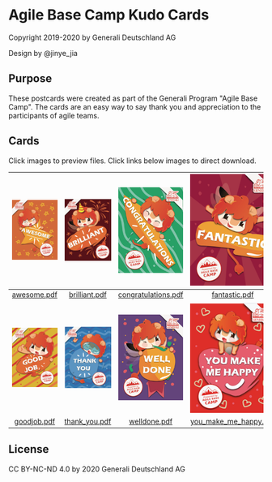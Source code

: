 # Agile Base Camp Kudo Cards

Copyright 2019-2020 by Generali Deutschland AG

Design by @jinye_jia

## Purpose  
These postcards were created as part of the Generali Program "Agile Base Camp". The cards are an easy way to say thank you and appreciation to the participants of agile teams.  

## Cards  

Click images to preview files. Click links below images to direct download.  

| [![awesome](docs/images/awesome-front.png)](docs/awesome.pdf) | [![brilliant](docs/images/brilliant-front.png)](docs/brilliant.pdf) | [![congratulations](docs/images/congratulations-front.png)](docs/congratulations.pdf) | [![fantastic](docs/images/fantastic-front.png)](docs/fantastic.pdf) |
|:-------------------------:|:-------------------------:|:-------------------------:|:-------------------------:|
| [awesome.pdf](https://github.com/rfuehrer/abc_kudo_cards/raw/master/docs/awesome.pdf) | [brilliant.pdf](https://github.com/rfuehrer/abc_kudo_cards/raw/master/docs/brilliant.pdf) | [congratulations.pdf](https://github.com/rfuehrer/abc_kudo_cards/raw/master/docs/congratulations.pdf) | [fantastic.pdf](https://github.com/rfuehrer/abc_kudo_cards/raw/master/docs/fasntastic.pdf) |
| [![goodjob](docs/images/goodjob-front.png)](docs/goodjob.pdf) | [![thank_you](docs/images/thank_you-front.png)](docs/thank_you.pdf) | [![welldone](docs/images/welldone-front.png)](docs/welldone.pdf) | [![you_make_me_happy](docs/images/you_make_me_happy-front.png)](docs/you_make_me_happy.pdf) |
| [goodjob.pdf](https://github.com/rfuehrer/abc_kudo_cards/raw/master/docs/goodjob.pdf) | [thank_you.pdf](https://github.com/rfuehrer/abc_kudo_cards/raw/master/docs/thank_you.pdf) | [welldone.pdf](https://github.com/rfuehrer/abc_kudo_cards/raw/master/docs/welldone.pdf) | [you_make_me_happy.pdf](https://github.com/rfuehrer/abc_kudo_cards/raw/master/docs/you_make_me_happy.pdf) |

## License  

CC BY-NC-ND 4.0 by 2020 Generali Deutschland AG
